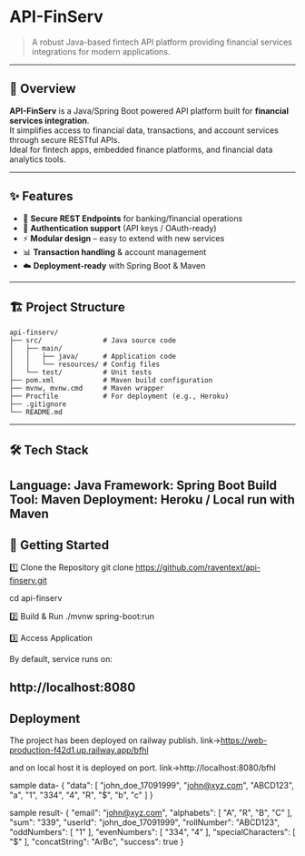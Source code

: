 # API-FinServ

> A robust Java-based fintech API platform providing financial services integrations for modern applications.

---

## 📌 Overview

**API-FinServ** is a Java/Spring Boot powered API platform built for **financial services integration**.  
It simplifies access to financial data, transactions, and account services through secure RESTful APIs.  
Ideal for fintech apps, embedded finance platforms, and financial data analytics tools.

---

## ✨ Features

- 🔐 **Secure REST Endpoints** for banking/financial operations  
- 🔑 **Authentication support** (API keys / OAuth-ready)  
- ⚡ **Modular design** – easy to extend with new services  
- 📊 **Transaction handling** & account management  
- ☁️ **Deployment-ready** with Spring Boot & Maven  

---

## 🏗️ Project Structure
```plaintext
api-finserv/
├── src/               # Java source code
│   ├── main/
│   │   ├── java/      # Application code
│   │   └── resources/ # Config files
│   └── test/          # Unit tests
├── pom.xml            # Maven build configuration
├── mvnw, mvnw.cmd     # Maven wrapper
├── Procfile           # For deployment (e.g., Heroku)
├── .gitignore
└── README.md
```
---
## 🛠️ Tech Stack

Language: Java
Framework: Spring Boot
Build Tool: Maven
Deployment: Heroku / Local run with Maven
---
##  🚀 Getting Started
1️⃣ Clone the Repository
git clone https://github.com/raventext/api-finserv.git

cd api-finserv

2️⃣ Build & Run
./mvnw spring-boot:run

3️⃣ Access Application

By default, service runs on:

http://localhost:8080
---
## Deployment
The project has been deployed on railway publish.
link->https://web-production-f42d1.up.railway.app/bfhl

and on local host it is deployed on port.
link->http://localhost:8080/bfhl  

sample data-
{
  "data": [
    "john_doe_17091999",
    "john@xyz.com",
    "ABCD123",
    "a",
    "1",
    "334",
    "4",
    "R",
    "$",
    "b",
    "c"
  ]
}

sample result-
{
    "email": "john@xyz.com",
    "alphabets": [
        "A",
        "R",
        "B",
        "C"
    ],
    "sum": "339",
    "userId": "john_doe_17091999",
    "rollNumber": "ABCD123",
    "oddNumbers": [
        "1"
    ],
    "evenNumbers": [
        "334",
        "4"
    ],
    "specialCharacters": [
        "$"
    ],
    "concatString": "ArBc",
    "success": true
}
